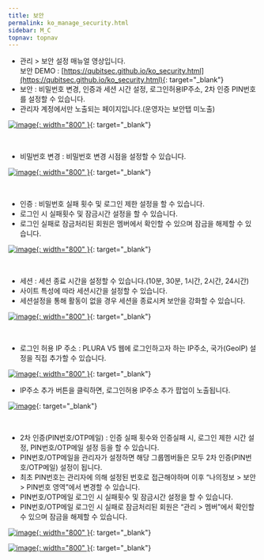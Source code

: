```yaml
---
title: 보안
permalink: ko_manage_security.html
sidebar: M_C
topnav: topnav
---
```


- 관리 > 보안 설정 매뉴얼 영상입니다.   
보안 DEMO : [https://qubitsec.github.io/ko_security.html](https://qubitsec.github.io/ko_security.html){: target="_blank"}
- 보안 : 비밀번호 변경, 인증과 세션 시간 설정, 로그인허용IP주소, 2차 인증 PIN번호를 설정할 수 있습니다.   
- 관리자 계정에서만 노출되는 페이지입니다.(운영자는 보안탭 미노출)

 [![image](/docs/images/Manual/common/manage/security/7.png){: width="800" }](/docs/images/Manual/common/manage/security/7.png){: target="_blank"}

<br />

- 비밀번호 변경 : 비밀번호 변경 시점을 설정할 수 있습니다.

[![image](/docs/images/Manual/common/manage/security/8.png){: width="800" }](/docs/images/Manual/common/manage/security/8.png){: target="_blank"}

<br />

- 인증 : 비밀번호 실패 횟수 및 로그인 제한 설정을 할 수 있습니다.
- 로그인 시 실패횟수 및 잠금시간 설정을 할 수 있습니다.
- 로그인 실패로 잠금처리된 회원은 멤버에서 확인할 수 있으며 잠금을 해제할 수 있습니다.
 
[![image](/docs/images/Manual/common/manage/security/2.png){: width="800" }](/docs/images/Manual/common/manage/security/2.png){: target="_blank"}

<br />

- 세션 : 세션 종료 시간을 설정할 수 있습니다.(10분, 30분, 1시간, 2시간, 24시간)
- 사이트 특성에 따라 세션시간을 설정할 수 있습니다.
- 세션설정을 통해 활동이 없을 경우 세션을 종료시켜 보안을 강화할 수 있습니다.
 
[![image](/docs/images/Manual/common/manage/security/3.png){: width="800" }](/docs/images/Manual/common/manage/security/3.png){: target="_blank"}

<br />

- 로그인 허용 IP 주소 : PLURA V5 웹에 로그인하고자 하는 IP주소, 국가(GeoIP) 설정을 직접 추가할 수 있습니다.

 [![image](/docs/images/Manual/common/manage/security/011.png){: width="800" }](/docs/images/Manual/common/manage/security/011.png){: target="_blank"}   

- IP주소 추가 버튼을 클릭하면, 로그인허용 IP주소 추가 팝업이 노출됩니다.

[![image](/docs/images/Manual/common/manage/security/5.png)](/docs/images/Manual/common/manage/security/5.png){: target="_blank"}

<br />

- 2차 인증(PIN번호/OTP메일) : 인증 실패 횟수와 인증실패 시, 로그인 제한 시간 설정, PIN번호/OTP메일 설정 등을 할 수 있습니다.
- PIN번호/OTP메일을 관리자가 설정하면 해당 그룹멤버들은 모두 2차 인증(PIN번호/OTP메일) 설정이 됩니다.
- 최초 PIN번호는 관리자에 의해 설정된 번호로 접근해야하며 이후 “나의정보 > 보안 > PIN번호 영역”에서 변경할 수 있습니다.
- PIN번호/OTP메일 로그인 시 실패횟수 및 잠금시간 설정을 할 수 있습니다.
- PIN번호/OTP메일 로그인 시 실패로 잠금처리된 회원은 “관리 > 멤버”에서 확인할 수 있으며 잠금을 해제할 수 있습니다.

 [![image](/docs/images/Manual/common/manage/security/6.png){: width="800" }](/docs/images/Manual/common/manage/security/6.png){: target="_blank"}

 [![image](/docs/images/Manual/common/manage/security/10.png){: width="800" }](/docs/images/Manual/common/manage/security/10.png){: target="_blank"}
